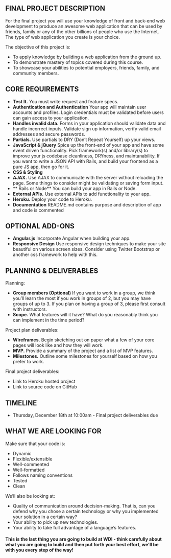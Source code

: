 ## FINAL PROJECT DESCRIPTION
For the final project you will use your knowledge of front and back-end web development to produce an awesome web application that can be used by friends, family or any of the other billions of people who use the Internet. The type of web application you create is your choice.

The objective of this project is:

* To apply knowledge by building a web application from the ground up.
* To demonstrate mastery of topics covered during this course.
* To showcase your abilities to potential employers, friends, family, and community members.


## CORE REQUIREMENTS
* **Test It.** You must write request and feature specs.
* **Authentication and Authentication** Your app will maintain user accounts and profiles. Login credentials must be validated before users can gain access to your application.
* **Handles invalid data.** Forms in your application should validate data and handle incorrect inputs. Validate sign up information, verify valid email addresses and secure passwords.
* **Partials.** Use partials to DRY (Don’t Repeat Yourself) up your views.
* **JavaScript & jQuery** Spice up the front-end of your app and have some event driven functionality. Pick framework(s) and/or library(s) to improve your js codebase cleanliness, DRYness, and maintanability. If you want to write a JSON API with Rails, and build your frontend as a pure JS app, then go for it.
* **CSS & Styling** 
* **AJAX.** Use AJAX to communicate with the server without reloading the page. Some things to consider might be validating or saving form input.
* ** Rails or Node** You can build your app in Rails or Node.
* **External APIs.** Use external APIs to add functionality to your app.
* **Heroku.** Deploy your code to Heroku.
* **Documentation** README.md contains purpose and description of app and code is commented

## OPTIONAL ADD-ONS

* **Angular.js** Incorporate Angular when building your app.
* **Responsive Design** Use responsive design techniques to make your site beautiful on various screen sizes. Consider using Twitter Bootstrap or another css framework to help with this.


## PLANNING & DELIVERABLES

Planning:

* **Group members (Optional)** If you want to work in a group, we think you’ll learn the most if you work in groups of 2, but you may have groups of up to 3. If you plan on having a group of 3, please first consult with instructors.
* **Scope.** What features will it have? What do you reasonably think you can implement in the time period?

Project plan deliverables:

* **Wireframes.** Begin sketching out on paper what a few of your core pages will look like and how they will work.
* **MVP.** Provide a summary of the project and a list of MVP features.
* **Milestones.** Outline some milestones for yourself based on how you prefer to work.

Final project deliverables:

* Link to Heroku hosted project
* Link to source code on GitHub


## TIMELINE

* Thursday, December 18th at 10:00am - Final project deliverables due

## WHAT WE ARE LOOKING FOR
Make sure that your code is:

* Dynamic
* Flexible/extensible
* Well-commented
* Well-formatted
* Follows naming conventions
* Tested
* Clean

We’ll also be looking at:

* Quality of communication around decision-making. That is, can you defend why you chose a certain technology or why you implemented your solution in a certain way?
* Your ability to pick up new technologies.
* Your ability to take full advantage of a language’s features.

#### This is the last thing you are going to build at WDI - think carefully about what you are going to build and then put forth your best effort, we'll be with you every step of the way!
